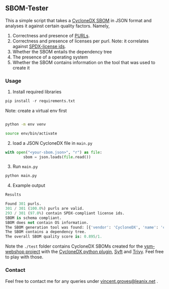 ## SBOM-Tester

This a simple script that takes a [CycloneDX SBOM](https://cyclonedx.org/) in JSON format and analyses it against certain quality factors. Namely,
1. Correctness and presence of [PURLs](https://github.com/package-url/purl-spec).
2. Correctness and presence of licenses per purl. Note: it correlates against [SPDX-license ids](https://github.com/spdx/license-list-data).
3. Whether the SBOM entails the dependency tree
4. The presence of a operating system
5. Whether the SBOM contains information on the tool that was used to create it


### Usage

1. Install required libraries
```python
pip install -r requirements.txt
```

Note: create a virtual env first
```bash

python -m env venv

source env/bin/activate

```

2. load a JSON CycloneDX file in `main.py`

```python
with open("<your-sbom.json>", "r") as file:
        sbom = json.loads(file.read())

```


3. Run `main.py`
```bash
python main.py
```

4. Example output
```python
Results 

Found 301 purls.
301 / 301 (100.0%) purls are valid.
293 / 301 (97.0%) contain SPDX-compliant license ids.
SBOM is schema compliant.
SBOM does not contain OS information.
The SBOM generation tool was found: [{'vendor': 'CycloneDX', 'name': 'cyclonedx-gradle-plugin', 'version': '1.7.3'}].
The SBOM contains a dependency tree.
The overall SBOM quality score is: 0.895/1.

```

Note the `./test` folder contains CycloneDX SBOMs created for the [vsm-webshop project](https://github.com/leanix-public/vsm-webshop-demo) with the [CycloneDX python plugin](https://github.com/CycloneDX/cyclonedx-python), [Syft](https://github.com/anchore/syft) and [Trivy](https://github.com/aquasecurity/trivy). Feel free to play with those.

### Contact
Feel free to contact me for any queries under vincent.groves@leanix.net .